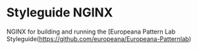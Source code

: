 # Styleguide NGINX

NGINX for building and running the [Europeana Pattern Lab Styleguide(https://github.com/europeana/Europeana-Patternlab)
